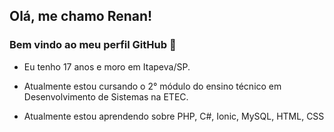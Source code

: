 

## Olá, me chamo Renan! 

### Bem vindo ao meu perfil GitHub 👋

- Eu tenho 17 anos e moro em Itapeva/SP.

- Atualmente estou cursando o 2° módulo do ensino técnico em Desenvolvimento de Sistemas na ETEC.

- Atualmente estou aprendendo sobre PHP, C#, Ionic, MySQL, HTML, CSS
